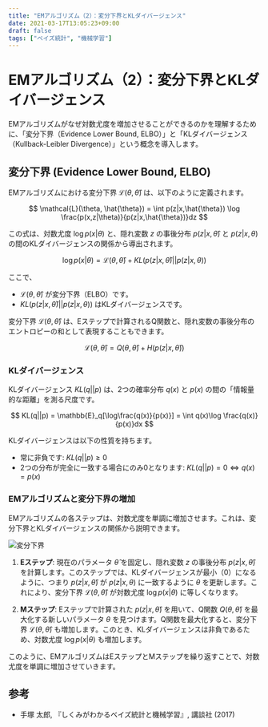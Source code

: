 ```yaml
---
title: "EMアルゴリズム（2）：変分下界とKLダイバージェンス"
date: 2021-03-17T13:05:23+09:00
draft: false
tags: ["ベイズ統計", "機械学習"] 
---
```

<!--more-->
# EMアルゴリズム（2）：変分下界とKLダイバージェンス

EMアルゴリズムがなぜ対数尤度を増加させることができるのかを理解するために、「変分下界（Evidence Lower Bound, ELBO）」と「KLダイバージェンス（Kullback-Leibler Divergence）」という概念を導入します。

## 変分下界 (Evidence Lower Bound, ELBO)

EMアルゴリズムにおける変分下界 $\mathcal{L}(\theta, \hat{\theta})$ は、以下のように定義されます。

$$ \mathcal{L}(\theta, \hat{\theta}) = \int p(z|x,\hat{\theta}) \log \frac{p(x,z|\theta)}{p(z|x,\hat{\theta})}dz $$

この式は、対数尤度 $\log p(x|\theta)$ と、隠れ変数 $z$ の事後分布 $p(z|x,\hat{\theta})$ と $p(z|x,\theta)$ の間のKLダイバージェンスの関係から導出されます。

$$ \log p(x|\theta) = \mathcal{L}(\theta, \hat{\theta}) + KL(p(z|x,\hat{\theta}) || p(z|x,\theta)) $$

ここで、
-   $\mathcal{L}(\theta, \hat{\theta})$ が変分下界（ELBO）です。
-   $KL(p(z|x,\hat{\theta}) || p(z|x,\theta))$ はKLダイバージェンスです。

変分下界 $\mathcal{L}(\theta, \hat{\theta})$ は、Eステップで計算されるQ関数と、隠れ変数の事後分布のエントロピーの和として表現することもできます。

$$ \mathcal{L}(\theta, \hat{\theta}) = Q(\theta, \hat{\theta}) + H(p(z|x,\hat{\theta})) $$

### KLダイバージェンス

KLダイバージェンス $KL(q||p)$ は、2つの確率分布 $q(x)$ と $p(x)$ の間の「情報量的な距離」を測る尺度です。

$$ KL(q||p) = \mathbb{E}_q[\log\frac{q(x)}{p(x)}] = \int q(x)\log \frac{q(x)}{p(x)}dx $$

KLダイバージェンスは以下の性質を持ちます。
-   常に非負です: $KL(q||p) \ge 0$
-   2つの分布が完全に一致する場合にのみ0となります: $KL(q||p) = 0 \iff q(x) = p(x)$

### EMアルゴリズムと変分下界の増加

EMアルゴリズムの各ステップは、対数尤度を単調に増加させます。これは、変分下界とKLダイバージェンスの関係から説明できます。

![変分下界](./../変分下界.png)

1.  **Eステップ**: 現在のパラメータ $\hat{\theta}$ を固定し、隠れ変数 $z$ の事後分布 $p(z|x,\hat{\theta})$ を計算します。このステップでは、KLダイバージェンスが最小（0）になるように、つまり $p(z|x,\hat{\theta})$ が $p(z|x,\theta)$ に一致するように $\theta$ を更新します。これにより、変分下界 $\mathcal{L}(\theta, \hat{\theta})$ が対数尤度 $\log p(x|\theta)$ に等しくなります。

2.  **Mステップ**: Eステップで計算された $p(z|x,\hat{\theta})$ を用いて、Q関数 $Q(\theta, \hat{\theta})$ を最大化する新しいパラメータ $\theta$ を見つけます。Q関数を最大化すると、変分下界 $\mathcal{L}(\theta, \hat{\theta})$ も増加します。このとき、KLダイバージェンスは非負であるため、対数尤度 $\log p(x|\theta)$ も増加します。

このように、EMアルゴリズムはEステップとMステップを繰り返すことで、対数尤度を単調に増加させていきます。

## 参考
-   手塚 太郎, 『しくみがわかるベイズ統計と機械学習』, 講談社 (2017)